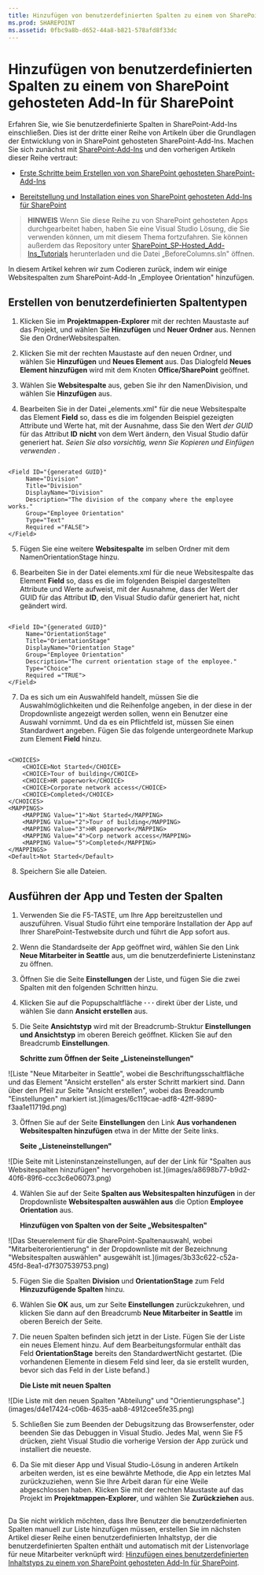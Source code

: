 ```yaml
---
title: Hinzufügen von benutzerdefinierten Spalten zu einem von SharePoint gehosteten Add-In für SharePoint
ms.prod: SHAREPOINT
ms.assetid: 0fbc9a8b-d652-44a8-b821-578afd8f33dc
---
```



# Hinzufügen von benutzerdefinierten Spalten zu einem von SharePoint gehosteten Add-In für SharePoint
Erfahren Sie, wie Sie benutzerdefinierte Spalten in SharePoint-Add-Ins einschließen.
Dies ist der dritte einer Reihe von Artikeln über die Grundlagen der Entwicklung von in SharePoint gehosteten SharePoint-Add-Ins. Machen Sie sich zunächst mit  [SharePoint-Add-Ins](sharepoint-add-ins.md) und den vorherigen Artikeln dieser Reihe vertraut:





-  [Erste Schritte beim Erstellen von von SharePoint gehosteten SharePoint-Add-Ins](get-started-creating-sharepoint-hosted-sharepoint-add-ins.md)


-  [Bereitstellung und Installation eines von SharePoint gehosteten Add-Ins für SharePoint](deploy-and-install-a-sharepoint-hosted-sharepoint-add-in.md)



> **HINWEIS**
> Wenn Sie diese Reihe zu von SharePoint gehosteten Apps durchgearbeitet haben, haben Sie eine Visual Studio Lösung, die Sie verwenden können, um mit diesem Thema fortzufahren. Sie können außerdem das Repository unter  [SharePoint_SP-Hosted_Add-Ins_Tutorials](https://github.com/OfficeDev/SharePoint_SP-hosted_Add-Ins_Tutorials) herunterladen und die Datei „BeforeColumns.sln" öffnen.




In diesem Artikel kehren wir zum Codieren zurück, indem wir einige Websitespalten zum SharePoint-Add-In „Employee Orientation" hinzufügen.
## Erstellen von benutzerdefinierten Spaltentypen






1. Klicken Sie im **Projektmappen-Explorer** mit der rechten Maustaste auf das Projekt, und wählen Sie **Hinzufügen** und **Neuer Ordner** aus. Nennen Sie den OrdnerWebsitespalten.


2. Klicken Sie mit der rechten Maustaste auf den neuen Ordner, und wählen Sie **Hinzufügen** und **Neues Element** aus. Das Dialogfeld **Neues Element hinzufügen** wird mit dem Knoten **Office/SharePoint** geöffnet.


3. Wählen Sie **Websitespalte** aus, geben Sie ihr den NamenDivision, und wählen Sie **Hinzufügen** aus.


4. Bearbeiten Sie in der Datei „elements.xml" für die neue Websitespalte das Element **Field** so, dass es die im folgenden Beispiel gezeigten Attribute und Werte hat, mit der Ausnahme, dass Sie den Wert *der GUID*  für das Attribut **ID** **nicht** von dem Wert ändern, den Visual Studio dafür generiert hat. *Seien Sie also vorsichtig, wenn Sie Kopieren und Einfügen verwenden*  .

  ```

<Field ID="{generated GUID}"
       Name="Division" 
       Title="Division" 
       DisplayName="Division" 
       Description="The division of the company where the employee works." 
       Group="Employee Orientation" 
       Type="Text" 
       Required ="FALSE">
</Field>
  ```

5. Fügen Sie eine weitere **Websitespalte** im selben Ordner mit dem NamenOrientationStage hinzu.


6. Bearbeiten Sie in der Datei elements.xml für die neue Websitespalte das Element **Field** so, dass es die im folgenden Beispiel dargestellten Attribute und Werte aufweist, mit der Ausnahme, dass der Wert der GUID für das Attribut **ID**, den Visual Studio dafür generiert hat, nicht geändert wird.

  ```

<Field ID="{generated GUID}"
       Name="OrientationStage" 
       Title="OrientationStage"
       DisplayName="Orientation Stage" 
       Group="Employee Orientation" 
       Description="The current orientation stage of the employee." 
       Type="Choice"
       Required ="TRUE">
</Field>
  ```

7. Da es sich um ein Auswahlfeld handelt, müssen Sie die Auswahlmöglichkeiten und die Reihenfolge angeben, in der diese in der Dropdownliste angezeigt werden sollen, wenn ein Benutzer eine Auswahl vornimmt. Und da es ein Pflichtfeld ist, müssen Sie einen Standardwert angeben. Fügen Sie das folgende untergeordnete Markup zum Element **Field** hinzu.

  ```

<CHOICES>
      <CHOICE>Not Started</CHOICE>
      <CHOICE>Tour of building</CHOICE>
      <CHOICE>HR paperwork</CHOICE>
      <CHOICE>Corporate network access</CHOICE>
      <CHOICE>Completed</CHOICE>
</CHOICES>
<MAPPINGS>
      <MAPPING Value="1">Not Started</MAPPING>
      <MAPPING Value="2">Tour of building</MAPPING>
      <MAPPING Value="3">HR paperwork</MAPPING>
      <MAPPING Value="4">Corp network access</MAPPING>
      <MAPPING Value="5">Completed</MAPPING>
</MAPPINGS>
<Default>Not Started</Default>
  ```

8. Speichern Sie alle Dateien.



## Ausführen der App und Testen der Spalten






1. Verwenden Sie die F5-TASTE, um Ihre App bereitzustellen und auszuführen. Visual Studio führt eine temporäre Installation der App auf Ihrer SharePoint-Testwebsite durch und führt die App sofort aus. 


2. Wenn die Standardseite der App geöffnet wird, wählen Sie den Link **Neue Mitarbeiter in Seattle** aus, um die benutzerdefinierte Listeninstanz zu öffnen.


3. Öffnen Sie die Seite **Einstellungen** der Liste, und fügen Sie die zwei Spalten mit den folgenden Schritten hinzu.

1. Klicken Sie auf die Popupschaltfläche **· · ·** direkt über der Liste, und wählen Sie dann **Ansicht erstellen** aus.


2. Die Seite **Ansichtstyp** wird mit der Breadcrumb-Struktur **Einstellungen und Ansichtstyp** im oberen Bereich geöffnet. Klicken Sie auf den Breadcrumb **Einstellungen**.

   **Schritte zum Öffnen der Seite „Listeneinstellungen"**



!\[Liste "Neue Mitarbeiter in Seattle", wobei die Beschriftungsschaltfläche und das Element "Ansicht erstellen" als erster Schritt markiert sind. Dann über den Pfeil zur Seite "Ansicht erstellen", wobei das Breadcrumb "Einstellungen" markiert ist.](images/6c119cae-adf8-42ff-9890-f3aa1e11719d.png)





3. Öffnen Sie auf der Seite **Einstellungen** den Link **Aus vorhandenen Websitespalten hinzufügen** etwa in der Mitte der Seite links.

   **Seite „Listeneinstellungen"**



!\[Die Seite mit Listeninstanzeinstellungen, auf der der Link für "Spalten aus Websitespalten hinzufügen" hervorgehoben ist.](images/a8698b77-b9d2-40f6-89f6-ccc3c6e06073.png)





4. Wählen Sie auf der Seite **Spalten aus Websitespalten hinzufügen** in der Dropdownliste **Websitespalten auswählen aus** die Option **Employee Orientation** aus.

   **Hinzufügen von Spalten von der Seite „Websitespalten"**



!\[Das Steuerelement für die SharePoint-Spaltenauswahl, wobei "Mitarbeiterorientierung" in der Dropdownliste mit der Bezeichnung "Websitespalten auswählen" ausgewählt ist.](images/3b33c622-c52a-45fd-8ea1-d7f307539753.png)





5. Fügen Sie die Spalten **Division** und **OrientationStage** zum Feld **Hinzuzufügende Spalten** hinzu.


6. Wählen Sie **OK** aus, um zur Seite **Einstellungen** zurückzukehren, und klicken Sie dann auf den Breadcrumb **Neue Mitarbeiter in Seattle** im oberen Bereich der Seite.


4. Die neuen Spalten befinden sich jetzt in der Liste. Fügen Sie der Liste ein neues Element hinzu. Auf dem Bearbeitungsformular enthält das Feld **OrientationStage** bereits den StandardwertNicht gestartet. (Die vorhandenen Elemente in diesem Feld sind leer, da sie erstellt wurden, bevor sich das Feld in der Liste befand.)

   **Die Liste mit neuen Spalten**



!\[Die Liste mit den neuen Spalten "Abteilung" und "Orientierungsphase".](images/d4e17424-c06b-4635-aab8-4912cee5fe35.png)





5. Schließen Sie zum Beenden der Debugsitzung das Browserfenster, oder beenden Sie das Debuggen in Visual Studio. Jedes Mal, wenn Sie F5 drücken, zieht Visual Studio die vorherige Version der App zurück und installiert die neueste.


6. Da Sie mit dieser App und Visual Studio-Lösung in anderen Artikeln arbeiten werden, ist es eine bewährte Methode, die App ein letztes Mal zurückzuziehen, wenn Sie Ihre Arbeit daran für eine Weile abgeschlossen haben. Klicken Sie mit der rechten Maustaste auf das Projekt im **Projektmappen-Explorer**, und wählen Sie **Zurückziehen** aus.



## 
<a name="Nextsteps"> </a>

Da Sie nicht wirklich möchten, dass Ihre Benutzer die benutzerdefinierten Spalten manuell zur Liste hinzufügen müssen, erstellen Sie im nächsten Artikel dieser Reihe einen benutzerdefinierten Inhaltstyp, der die benutzerdefinierten Spalten enthält und automatisch mit der Listenvorlage für neue Mitarbeiter verknüpft wird:  [Hinzufügen eines benutzerdefinierten Inhaltstyps zu einem von SharePoint gehosteten Add-In für SharePoint](add-a-custom-content-type-to-a-sharepoint-hostedsharepoint-add-in.md). 




